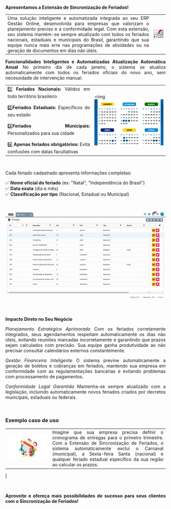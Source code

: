 <div style="text-align: justify">

**Apresentamos a Extensão de Sincronização de Feriados\!**

| | |
|-|-|
|Uma solução inteligente e automatizada integrada ao seu ERP Gestão Online, desenvolvida para empresas que valorizam o planejamento preciso e a conformidade legal. Com esta extensão, seu sistema mantém-se sempre atualizado com todos os feriados nacionais, estaduais e municipais do Brasil, garantindo que sua equipe nunca mais erre nas programações de atividades ou na geração de documentos em dias não úteis.|![aa](assets/extensao-sincronizacao-feriados.png)|

**Funcionalidades Inteligentes e Automatizadas**
**Atualização Automática Anual** No primeiro dia de cada janeiro, o sistema se atualiza automaticamente com todos os feriados oficiais do novo ano, sem necessidade de intervenção manual.

| | |
|-|-|
|1️⃣  **Feriados Nacionais:** Válidos em todo território brasileiro  <br><br>2️⃣**Feriados Estaduais:** Específicos do seu estado <br><br>3️⃣**Feriados Municipais:**  Personalizados para sua cidade <br><br>4️⃣ **Apenas feriados obrigatórios:** Evita confusões com datas facultativas |<div><img ![aa](assets/extensao-sincronizacao-feriados1.png)
<br>


Cada feriado cadastrado apresenta informações completas: 

✅ **Nome oficial do feriado** (ex: "Natal", "Independência do Brasil")  
✅ **Data exata** (dia e mês)  
✅ **Classificação por tipo** (Nacional, Estadual ou Municipal)  

<br>

<p align="center">
  <img src="assets/extensao-sincronizacao-feriados3.gif" alt="GO DocBuilder GIF">
</p>

<br>

**Impacto Direto no Seu Negócio**

*Planejamento Estratégico Aprimorado* Com os feriados corretamente integrados, seus agendamentos respeitam automaticamente os dias não úteis, evitando reuniões marcadas incorretamente e garantindo que prazos sejam calculados com precisão. Sua equipe ganha produtividade ao não precisar consultar calendários externos constantemente.

*Gestão Financeira Inteligente* O sistema previne automaticamente a geração de boletos e cobranças em feriados, mantendo sua empresa em conformidade com as regulamentações bancárias e evitando problemas com processamento de pagamentos.

*Conformidade Legal Garantida* Mantenha-se sempre atualizado com a legislação, incluindo automaticamente novos feriados criados por decretos municipais, estaduais ou federais.


<br>

### Exemplo caso de uso

| | |
|-|-|
|![](assets/extensao-sincronizacao-feriados4.png)  | Imagine que sua empresa precisa definir o cronograma de entregas para o primeiro trimestre. Com a Extensão de Sincronização de Feriados, o sistema automaticamente exclui o Carnaval (municipal), a Sexta-feira Santa (nacional) e qualquer feriado estadual específico da sua região ao calcular os prazos. 
 |

<br>

**Aproveite e ofereça mais possibilidades de sucesso para seus clientes com o Sincronização de Feriados!**

</div>